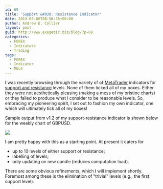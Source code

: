 ```yaml
---
id: 69
title: 'Support &#038; Resistance Indicator'
date: 2013-05-06T08:56:35+00:00
author: Andrew B. Collier
layout: post
guid: http://www.exegetic.biz/blog/?p=69
categories:
  - FOREX
  - Indicators
  - Trading
tags:
  - FOREX
  - Indicator
  - MQL4
---
```


I was recently browsing through the variety of of [MetaTrader](http://www.metatrader4.com/) indicators for [support and resistance](http://en.wikipedia.org/wiki/Support_and_resistance) levels. None of them ticked all of my boxes. Either they were not aesthetically pleasing (making a mess of my pristine charts) or they failed to produce what I consider to be reasonable levels. So, embracing my pioneering spirit, I set out to fashion my own indicator, one which will ultimately tick all of my boxes!

Sample output from v1.2 of my support-resistance indicator is shown below for the weekly chart of GBPUSD.

<img src="{{ site.baseurl }}/static/img/2013/05/support-resistance-GBPUSD-W1.png" >

I am pretty happy with this as a starting point. At present it caters for

* up to 10 levels of either support or resistance;
* labelling of levels;
* only updating on new candle (reduces computation load).

There are some obvious refinements, which I will implement shortly. Foremost among these is the elimination of "trivial" levels (e.g., the first support level).
